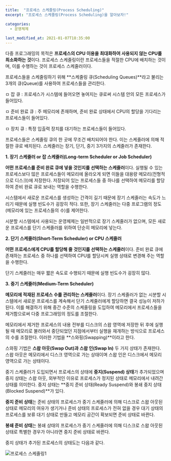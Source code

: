 ```yaml
---
title:  "프로세스 스케줄링(Process Scheduling)"
excerpt: "프로세스 스케줄링(Process Scheduling)을 알아보자!"

categories:
  - 운영체제
  
last_modified_at: 2021-01-07T18:35:00
---
```


다중 프로그래밍의 목적은 **프로세스의 CPU 이용을 최대화하여 사용되지 않는 CPU를 최소화하는 것**이다. 프로세스 스케줄링이란 프로세스들을 적절한 CPU에 배치하는 것이며, 이를 수행하는 것이 프로세스 스케줄러이다.  

프로세스들을 스케줄링하기 위해 **스케줄링 큐(Scheduling Queues)**라고 불리는 3개의 큐(Queue)를 사용하여 프로세스들을 관리한다.  

ㅁ 잡 큐 : 프로세스가 시스템에 들어오면 놓여지는 큐로써 시스템 안의 모든 프로세스가 들어있다.

ㅁ 준비 완료 큐 : 주 메모리에 존재하며, 준비 완료 상태에서 CPU의 할당을 기다리는 프로세스들이 들어있다.

ㅁ 장치 큐 : 특정 입출력 장치를 대기하는 프로세스들이 들어있다.  

프로세스들은 스케줄링 큐의 한 곳에 무조건 배치되어야 한다. 이는 스케줄러에 의해 적절한 큐로 배치된다. 스케줄러는 장기, 단기, 중기 3가지의 스케줄러가 존재한다.  

**1. 장기 스케줄러 or 잡 스케줄러(Long-term Scheduler or Job Scheduler)**  

**어떤 프로세스를 준비 완료 큐에 넣을 것인지를 선택하는 스케줄러**이다. 실행될 수 있는 프로세스보다 많은 프로세스들이 메모리에 올라오게 되면 이들을 대용량 메모리(전형적으로 디스크)에 저장한다. 저장되어 있는 프로세스들 중 하나를 선택하여 메모리를 할당하여 준비 완료 큐로 보내는 역할을 수행한다.  

시스템에서 새로운 프로세스를 생성하는 간격이 길기 때문에 장기 스케줄러는 속도가 느리기 때문에 실행 빈도수가 굉장히 적다. 또한, 장기 스케줄러는 다중 프로그램의 정도(메모리에 있는 프로세스들의 수)를 제어한다.  

시분할 시스템에서 사용되는 운영체제는 일반적으로 장기 스케줄러가 없으며, 모든 새로운 프로세스를 단기 스케줄러를 위하여 단순히 메모리에 넣는다.  

**2. 단기 스케줄러(Short-Term Scheduler) or CPU 스케줄러**  

**어떤 프로세스에게 CPU를 할당해 줄 것인지를 선택하는 스케줄러**이다. 준비 완료 큐에 존재하는 프로세스 중 하나를 선택하여 CPU를 할당시켜 실행 상태로 변경해 주는 역할을 수행한다.  

단기 스케줄러는 매우 짧은 속도로 수행되기 때문에 실행 빈도수가 굉장히 많다.  

**3. 중기 스케줄러(Medium-Term Scheduler)**  

**메모리에 적재된 프로세스 수를 관리하는 스케줄러**이다. 장기 스케줄러가 없는 시분할 시스템에서 새로운 프로세스를 계속해서 단기 스케줄러에게 할당하면 결국 성능이 저하가 된다. 이를 해결하기 위해 중간 수준의 스케줄링을 도입하여 메모리에서 프로세스들을 제거함으로써 다중 프로그래밍의 정도를 조절한다.  

메모리에서 제거한 프로세스의 내용 전부를 디스크의 스왑 영역에 저장한 뒤 후에 실행될 때 메모리로 불러와서 중단되었던 지점에서부터 실행을 재개하는 방식으로 프로세스의 수를 조절한다. 이러한 기법을 **스와핑(Swapping)**이라고 한다.  

스와핑 기법은 **스왑 아웃(Swap Out)과 스왑 인(Swap In)** 두 가지 상태가 존재한다. 스왑 아웃은 메모리에서 디스크 영역으로 가는 상태이며 스왑 인은 디스크에서 메모리 영역으로 가는 상태이다.  

중기 스케줄러가 도입되면서 프로세스의 상태에 **중지(Suspend) 상태**가 추가되었으며 중지 상태는 스왑 아웃, 외부적인 이유로 프로세스가 정지된 상태로 메모리에서 내려간 상태를 의미한다. 중지 상태는 **중지 준비 상태(Ready Suspend)와 봉쇄 중지 상태(Blocked Suspend)**가 있다.  

**중지 준비 상태**는 준비 상태의 프로세스가 중기 스케줄러에 의해 디스크로 스왑 아웃된 상태로 메모리의 여유가 생기거나 준비 상태의 프로세스가 전혀 없을 경우 대기 상태의 프로세스를 보류 대기 상태로 만들고 메모리 공간이 확보되면 준비 상태로 바뀐다.  

**봉쇄 준비 상태**는 봉쇄 상태의 프로세스가 중기 스케줄러에 의해 디스크로 스왑 아웃된 상태로 특별한 경우가 아니라면 중지 준비 상태로 바뀐다.  

중지 상태가 추가된 프로세스의 상태도는 다음과 같다.  

![프로세스 스케줄링1](https://user-images.githubusercontent.com/53072057/103849230-7bd29d80-50e7-11eb-8ec1-2f388851b648.JPG)  
